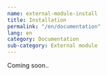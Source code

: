 ```yaml
---
name: external-module-install
title: Installation
permalink: "/en/documentation"
lang: en
category: Documentation
sub-category: External module
---
```


Coming soon..